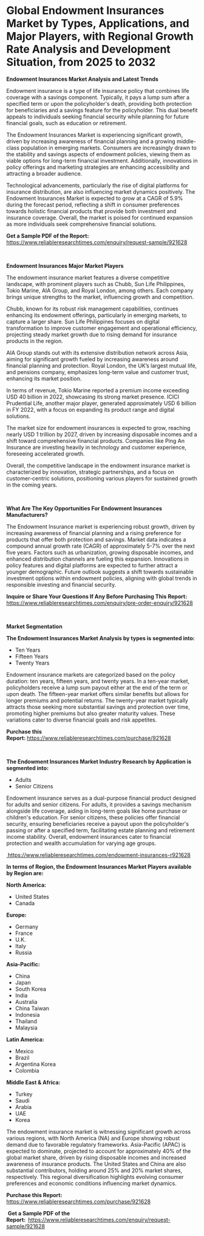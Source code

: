 <p><h1>Global Endowment Insurances Market by Types, Applications, and Major Players, with Regional Growth Rate Analysis and Development Situation, from 2025 to 2032</h1></p><p><strong>Endowment Insurances Market Analysis and Latest Trends</strong></p>
<p><p>Endowment insurance is a type of life insurance policy that combines life coverage with a savings component. Typically, it pays a lump sum after a specified term or upon the policyholder's death, providing both protection for beneficiaries and a savings feature for the policyholder. This dual benefit appeals to individuals seeking financial security while planning for future financial goals, such as education or retirement.</p><p>The Endowment Insurances Market is experiencing significant growth, driven by increasing awareness of financial planning and a growing middle-class population in emerging markets. Consumers are increasingly drawn to the stability and savings aspects of endowment policies, viewing them as viable options for long-term financial investment. Additionally, innovations in policy offerings and marketing strategies are enhancing accessibility and attracting a broader audience.</p><p>Technological advancements, particularly the rise of digital platforms for insurance distribution, are also influencing market dynamics positively. The Endowment Insurances Market is expected to grow at a CAGR of 5.9% during the forecast period, reflecting a shift in consumer preferences towards holistic financial products that provide both investment and insurance coverage. Overall, the market is poised for continued expansion as more individuals seek comprehensive financial solutions.</p></p>
<p><strong>Get a Sample PDF of the Report:&nbsp;</strong> <a href="https://www.reliableresearchtimes.com/enquiry/request-sample/921628?utm_campaign=2657&utm_medium=2&utm_source=Github&utm_content=ia&utm_term=18042025&utm_id=endowment-insurances">https://www.reliableresearchtimes.com/enquiry/request-sample/921628</a></p>
<p>&nbsp;</p>
<p><strong>Endowment Insurances Major Market Players</strong></p>
<p><p>The endowment insurance market features a diverse competitive landscape, with prominent players such as Chubb, Sun Life Philippines, Tokio Marine, AIA Group, and Royal London, among others. Each company brings unique strengths to the market, influencing growth and competition.</p><p>Chubb, known for its robust risk management capabilities, continues enhancing its endowment offerings, particularly in emerging markets, to capture a larger share. Sun Life Philippines focuses on digital transformation to improve customer engagement and operational efficiency, projecting steady market growth due to rising demand for insurance products in the region.</p><p>AIA Group stands out with its extensive distribution network across Asia, aiming for significant growth fueled by increasing awareness around financial planning and protection. Royal London, the UK’s largest mutual life, and pensions company, emphasizes long-term value and customer trust, enhancing its market position.</p><p>In terms of revenue, Tokio Marine reported a premium income exceeding USD 40 billion in 2022, showcasing its strong market presence. ICICI Prudential Life, another major player, generated approximately USD 6 billion in FY 2022, with a focus on expanding its product range and digital solutions.</p><p>The market size for endowment insurances is expected to grow, reaching nearly USD 1 trillion by 2027, driven by increasing disposable incomes and a shift toward comprehensive financial products. Companies like Ping An Insurance are investing heavily in technology and customer experience, foreseeing accelerated growth.</p><p>Overall, the competitive landscape in the endowment insurance market is characterized by innovation, strategic partnerships, and a focus on customer-centric solutions, positioning various players for sustained growth in the coming years.</p></p>
<p>&nbsp;</p>
<p><strong>What Are The Key Opportunities For Endowment Insurances Manufacturers?</strong></p>
<p><p>The Endowment Insurance market is experiencing robust growth, driven by increasing awareness of financial planning and a rising preference for products that offer both protection and savings. Market data indicates a compound annual growth rate (CAGR) of approximately 5-7% over the next five years. Factors such as urbanization, growing disposable incomes, and enhanced distribution channels are fueling this expansion. Innovations in policy features and digital platforms are expected to further attract a younger demographic. Future outlook suggests a shift towards sustainable investment options within endowment policies, aligning with global trends in responsible investing and financial security.</p></p>
<p><strong>Inquire or Share Your Questions If Any Before Purchasing This Report:</strong> <a href="https://www.reliableresearchtimes.com/enquiry/pre-order-enquiry/921628?utm_campaign=2657&utm_medium=2&utm_source=Github&utm_content=ia&utm_term=18042025&utm_id=endowment-insurances">https://www.reliableresearchtimes.com/enquiry/pre-order-enquiry/921628</a></p>
<p>&nbsp;</p>
<p><strong>Market Segmentation</strong></p>
<p><strong>The Endowment Insurances Market Analysis by types is segmented into:</strong></p>
<p><ul><li>Ten Years</li><li>Fifteen Years</li><li>Twenty Years</li></ul></p>
<p><p>Endowment insurance markets are categorized based on the policy duration: ten years, fifteen years, and twenty years. In a ten-year market, policyholders receive a lump sum payout either at the end of the term or upon death. The fifteen-year market offers similar benefits but allows for longer premiums and potential returns. The twenty-year market typically attracts those seeking more substantial savings and protection over time, promoting higher premiums but also greater maturity values. These variations cater to diverse financial goals and risk appetites.</p></p>
<p><strong>Purchase this Report:&nbsp;</strong><a href="https://www.reliableresearchtimes.com/purchase/921628?utm_campaign=2657&utm_medium=2&utm_source=Github&utm_content=ia&utm_term=18042025&utm_id=endowment-insurances">https://www.reliableresearchtimes.com/purchase/921628</a></p>
<p>&nbsp;</p>
<p><strong>The Endowment Insurances Market Industry Research by Application is segmented into:</strong></p>
<p><ul><li>Adults</li><li>Senior Citizens</li></ul></p>
<p><p>Endowment insurance serves as a dual-purpose financial product designed for adults and senior citizens. For adults, it provides a savings mechanism alongside life coverage, aiding in long-term goals like home purchase or children's education. For senior citizens, these policies offer financial security, ensuring beneficiaries receive a payout upon the policyholder's passing or after a specified term, facilitating estate planning and retirement income stability. Overall, endowment insurances cater to financial protection and wealth accumulation for varying age groups.</p></p>
<p><a href="https://www.reliableresearchtimes.com/endowment-insurances-r921628?utm_campaign=2657&utm_medium=2&utm_source=Github&utm_content=ia&utm_term=18042025&utm_id=endowment-insurances">&nbsp;https://www.reliableresearchtimes.com/endowment-insurances-r921628</a></p>
<p><strong>In terms of Region, the Endowment Insurances Market Players available by Region are:</strong></p>
<p>
    <p> <strong> North America: </strong>
        <ul>
            <li>United States</li>
            <li>Canada</li>
        </ul>
        </p> 
    <p> <strong> Europe: </strong>
        <ul>
            <li>Germany</li>
            <li>France</li>
            <li>U.K.</li>
            <li>Italy</li>
            <li>Russia</li>
        </ul>
        </p> 
    <p> <strong> Asia-Pacific: </strong>
        <ul>
            <li>China</li>
            <li>Japan</li>
            <li>South Korea</li>
            <li>India</li>
            <li>Australia</li>
            <li>China Taiwan</li>
            <li>Indonesia</li>
            <li>Thailand</li>
            <li>Malaysia</li>
        </ul>
        </p> 
    <p> <strong> Latin America: </strong>
        <ul>
            <li>Mexico</li>
            <li>Brazil</li>
            <li>Argentina Korea</li>
            <li>Colombia</li>
        </ul>
        </p> 
    <p> <strong> Middle East & Africa: </strong>
        <ul>
            <li>Turkey</li>
            <li>Saudi</li>
            <li>Arabia</li>
            <li>UAE</li>
            <li>Korea</li>
        </ul>
    </p>
    </p>
<p><p>The endowment insurance market is witnessing significant growth across various regions, with North America (NA) and Europe showing robust demand due to favorable regulatory frameworks. Asia-Pacific (APAC) is expected to dominate, projected to account for approximately 40% of the global market share, driven by rising disposable incomes and increased awareness of insurance products. The United States and China are also substantial contributors, holding around 25% and 20% market shares, respectively. This regional diversification highlights evolving consumer preferences and economic conditions influencing market dynamics.</p></p>
<p><strong>Purchase this Report: </strong><a href="https://www.reliableresearchtimes.com/purchase/921628?utm_campaign=2657&utm_medium=2&utm_source=Github&utm_content=ia&utm_term=18042025&utm_id=endowment-insurances">https://www.reliableresearchtimes.com/purchase/921628</a></p>
<p>&nbsp;<strong>Get a Sample PDF of the Report:&nbsp;&nbsp;</strong><a href="https://www.reliableresearchtimes.com/enquiry/request-sample/921628?utm_campaign=2657&utm_medium=2&utm_source=Github&utm_content=ia&utm_term=18042025&utm_id=endowment-insurances">https://www.reliableresearchtimes.com/enquiry/request-sample/921628</a></p>
<p><strong></strong></p>
<p><p></p><p></p><p></p></p>